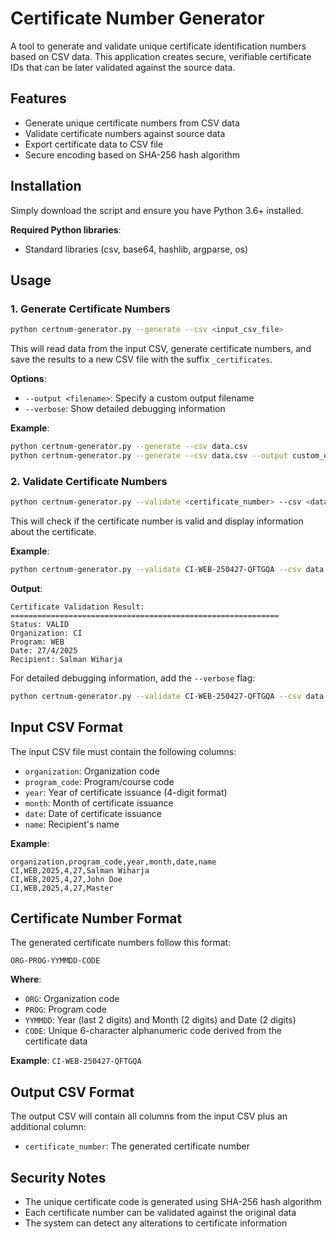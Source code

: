 # Certificate Number Generator

A tool to generate and validate unique certificate identification numbers based on CSV data. This application creates secure, verifiable certificate IDs that can be later validated against the source data.

## Features

- Generate unique certificate numbers from CSV data
- Validate certificate numbers against source data
- Export certificate data to CSV file
- Secure encoding based on SHA-256 hash algorithm

## Installation

Simply download the script and ensure you have Python 3.6+ installed.

**Required Python libraries**:

- Standard libraries (csv, base64, hashlib, argparse, os)

## Usage

### 1. Generate Certificate Numbers

```bash
python certnum-generator.py --generate --csv <input_csv_file>
```

This will read data from the input CSV, generate certificate numbers, and save the results to a new CSV file with the suffix `_certificates`.

**Options**:

- `--output <filename>`: Specify a custom output filename
- `--verbose`: Show detailed debugging information

**Example**:

```bash
python certnum-generator.py --generate --csv data.csv
python certnum-generator.py --generate --csv data.csv --output custom_output.csv
```

### 2. Validate Certificate Numbers

```bash
python certnum-generator.py --validate <certificate_number> --csv <data_csv_file>
```

This will check if the certificate number is valid and display information about the certificate.

**Example**:

```bash
python certnum-generator.py --validate CI-WEB-250427-QFTGQA --csv data.csv
```

**Output**:

```
Certificate Validation Result:
============================================================
Status: VALID
Organization: CI
Program: WEB
Date: 27/4/2025
Recipient: Salman Wiharja
```

For detailed debugging information, add the `--verbose` flag:

```bash
python certnum-generator.py --validate CI-WEB-250427-QFTGQA --csv data.csv --verbose
```

## Input CSV Format

The input CSV file must contain the following columns:

- `organization`: Organization code
- `program_code`: Program/course code
- `year`: Year of certificate issuance (4-digit format)
- `month`: Month of certificate issuance
- `date`: Date of certificate issuance
- `name`: Recipient's name

**Example**:

```csv
organization,program_code,year,month,date,name
CI,WEB,2025,4,27,Salman Wiharja
CI,WEB,2025,4,27,John Doe
CI,WEB,2025,4,27,Master
```

## Certificate Number Format

The generated certificate numbers follow this format:

```
ORG-PROG-YYMMDD-CODE
```

**Where**:

- `ORG`: Organization code
- `PROG`: Program code
- `YYMMDD`: Year (last 2 digits) and Month (2 digits) and Date (2 digits)
- `CODE`: Unique 6-character alphanumeric code derived from the certificate data

**Example**: `CI-WEB-250427-QFTGQA`

## Output CSV Format

The output CSV will contain all columns from the input CSV plus an additional column:

- `certificate_number`: The generated certificate number

## Security Notes

- The unique certificate code is generated using SHA-256 hash algorithm
- Each certificate number can be validated against the original data
- The system can detect any alterations to certificate information
